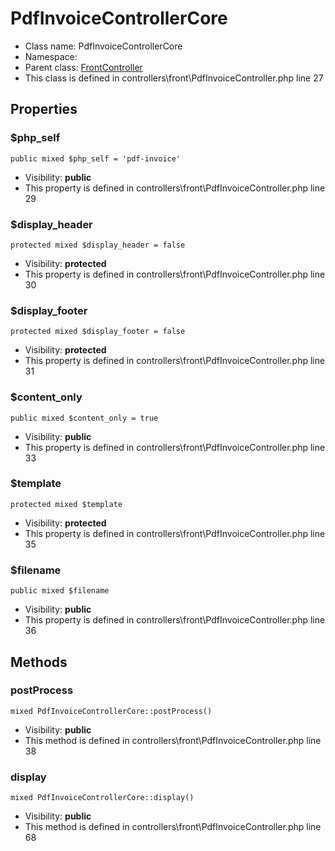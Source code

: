 PdfInvoiceControllerCore
===============






* Class name: PdfInvoiceControllerCore
* Namespace: 
* Parent class: [FrontController](FrontControllerCore)
* This class is defined in controllers\front\PdfInvoiceController.php line 27





Properties
----------


### $php_self

    public mixed $php_self = 'pdf-invoice'





* Visibility: **public**
* This property is defined in controllers\front\PdfInvoiceController.php line 29


### $display_header

    protected mixed $display_header = false





* Visibility: **protected**
* This property is defined in controllers\front\PdfInvoiceController.php line 30


### $display_footer

    protected mixed $display_footer = false





* Visibility: **protected**
* This property is defined in controllers\front\PdfInvoiceController.php line 31


### $content_only

    public mixed $content_only = true





* Visibility: **public**
* This property is defined in controllers\front\PdfInvoiceController.php line 33


### $template

    protected mixed $template





* Visibility: **protected**
* This property is defined in controllers\front\PdfInvoiceController.php line 35


### $filename

    public mixed $filename





* Visibility: **public**
* This property is defined in controllers\front\PdfInvoiceController.php line 36


Methods
-------


### postProcess

    mixed PdfInvoiceControllerCore::postProcess()





* Visibility: **public**
* This method is defined in controllers\front\PdfInvoiceController.php line 38




### display

    mixed PdfInvoiceControllerCore::display()





* Visibility: **public**
* This method is defined in controllers\front\PdfInvoiceController.php line 68




